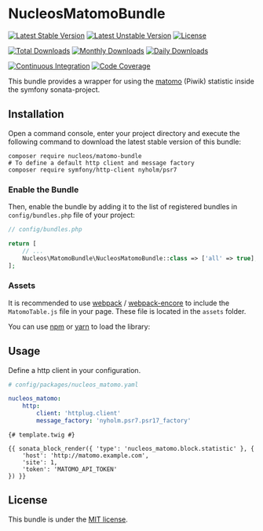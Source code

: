 NucleosMatomoBundle
===================
[![Latest Stable Version](https://poser.pugx.org/nucleos/matomo-bundle/v/stable)](https://packagist.org/packages/nucleos/matomo-bundle)
[![Latest Unstable Version](https://poser.pugx.org/nucleos/matomo-bundle/v/unstable)](https://packagist.org/packages/nucleos/matomo-bundle)
[![License](https://poser.pugx.org/nucleos/matomo-bundle/license)](https://packagist.org/packages/nucleos/matomo-bundle)

[![Total Downloads](https://poser.pugx.org/nucleos/matomo-bundle/downloads)](https://packagist.org/packages/nucleos/matomo-bundle)
[![Monthly Downloads](https://poser.pugx.org/nucleos/matomo-bundle/d/monthly)](https://packagist.org/packages/nucleos/matomo-bundle)
[![Daily Downloads](https://poser.pugx.org/nucleos/matomo-bundle/d/daily)](https://packagist.org/packages/nucleos/matomo-bundle)

[![Continuous Integration](https://github.com/nucleos/NucleosMatomoBundle/workflows/Continuous%20Integration/badge.svg)](https://github.com/nucleos/NucleosMatomoBundle/actions)
[![Code Coverage](https://codecov.io/gh/nucleos/NucleosMatomoBundle/branch/main/graph/badge.svg)](https://codecov.io/gh/nucleos/NucleosMatomoBundle)

This bundle provides a wrapper for using the [matomo] (Piwik) statistic inside the symfony sonata-project.

## Installation

Open a command console, enter your project directory and execute the following command to download the latest stable version of this bundle:

```
composer require nucleos/matomo-bundle
# To define a default http client and message factory
composer require symfony/http-client nyholm/psr7
```

### Enable the Bundle

Then, enable the bundle by adding it to the list of registered bundles in `config/bundles.php` file of your project:

```php
// config/bundles.php

return [
    // ...
    Nucleos\MatomoBundle\NucleosMatomoBundle::class => ['all' => true],
];
```

### Assets

It is recommended to use [webpack](https://webpack.js.org/) / [webpack-encore](https://github.com/symfony/webpack-encore)
to include the `MatomoTable.js` file in your page. These file is located in the `assets` folder.

You can use [npm](https://www.npmjs.com/) or [yarn](https://yarnpkg.com/) to load the library:

## Usage

Define a http client in your configuration.

```yaml
# config/packages/nucleos_matomo.yaml

nucleos_matomo:
    http:
        client: 'httplug.client'
        message_factory: 'nyholm.psr7.psr17_factory'

```

```twig
{# template.twig #}

{{ sonata_block_render({ 'type': 'nucleos_matomo.block.statistic' }, {
    'host': 'http://matomo.example.com',
    'site': 1,
    'token': 'MATOMO_API_TOKEN'
}) }}
```

## License

This bundle is under the [MIT license](LICENSE.md).

[matomo]: https://matomo.org
